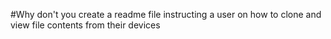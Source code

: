 #Why don't you create a readme file instructing a user on how to clone and view file contents from their devices
